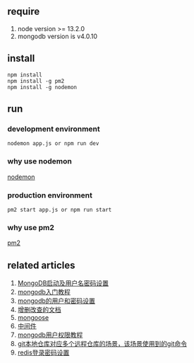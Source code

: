 ## require

1. node version >= 13.2.0
2. mongodb version is v4.0.10 

## install

```
npm install
npm install -g pm2
npm install -g nodemon
```

## run

### development environment

```
nodemon app.js or npm run dev
```
### why use nodemon

<a href="https://zhuanlan.zhihu.com/p/96720675">nodemon</a>

### production environment

```
pm2 start app.js or npm run start
```

### why use pm2

<a href="https://www.cnblogs.com/wangcp-2014/p/10874417.html">pm2</a>

## related articles

1. <a href="https://www.cnblogs.com/yangjing000/p/8259807.html">MongoDB启动及用户名密码设置</a>
2. <a href="https://www.runoob.com/mongodb/mongodb-tutorial.html">mongodb入门教程</a>
3. <a href="https://www.cnblogs.com/yangjing000/p/8259807.html">mongodb的用户和密码设置</a>
4. <a href="https://www.jianshu.com/p/fe842fab1950">增删改查的文档</a>
5. <a href="http://www.mongoosejs.net/docs/index.html">mongoose</a>
6. <a href="https://www.cnblogs.com/LChenglong/p/12118666.html">中间件</a>
7. <a href="https://www.cnblogs.com/pl-boke/p/10063351.html">mongodb用户权限教程</a>
8. <a href="https://www.cnblogs.com/kongwei/p/12171184.html">git本地仓库对应多个远程仓库的场景，该场景使用到的git命令</a>
9. <a href="https://www.cnblogs.com/aspsea/articles/10964606.html">redis登录密码设置</a>
